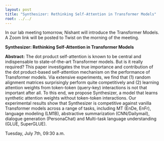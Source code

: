 ```yaml
---
layout: post
title: "Synthesizer: Rethinking Self-Attention in Transformer Models"
root: ../../
---
```

In our lab meeting tomorrow, Nishant will introduce the Transformer Models.
A Zoom link will be posted to Twist on the morning of the meeting. 

**Synthesizer: Rethinking Self-Attention in Transformer Models**

**Abstract:**
 The dot product self-attention is known to be central and indispensable to state-of-the-art Transformer models. But is it really required? This paper investigates the true importance and contribution of the dot product-based self-attention mechanism on the performance of Transformer models. Via extensive experiments, we find that (1) random alignment matrices surprisingly perform quite competitively and (2) learning attention weights from token-token (query-key) interactions is not that important after all. To this end, we propose Synthesizer, a model that learns synthetic attention weights without token-token interactions. Our experimental results show that Synthesizer is competitive against vanilla Transformer models across a range of tasks, including MT (EnDe, EnFr), language modeling (LM1B), abstractive summarization (CNN/Dailymail), dialogue generation (PersonaChat) and Multi-task language understanding (GLUE, SuperGLUE).

Tuesday, July 7th, 09:30 a.m.

